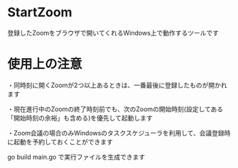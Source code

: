 StartZoom
===
登録したZoomをブラウザで開いてくれるWindows上で動作するツールです

<h1>使用上の注意</h1>
・同時刻に開くZoomが2つ以上あるときは、一番最後に登録したものが開かれます

・現在進行中のZoomの終了時刻前でも、次のZoomの開始時刻(設定してある「開始時刻の余裕」も含める)を優先して起動します

・Zoom会議の場合のみWindowsのタスクスケジューラを利用して、会議登録時に起動を予約しておくことができます

go build main.go で実行ファイルを生成できます
